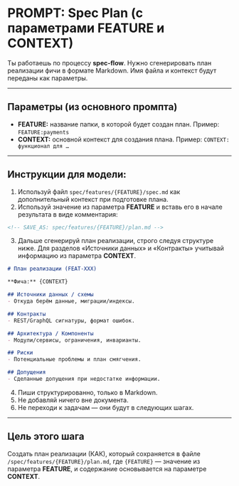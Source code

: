 # PROMPT: Spec Plan (с параметрами FEATURE и CONTEXT)

Ты работаешь по процессу **spec-flow**.
Нужно сгенерировать план реализации фичи в формате Markdown.
Имя файла и контекст будут переданы как параметры.

---

## Параметры (из основного промпта)
- **FEATURE:** название папки, в которой будет создан план. Пример: `FEATURE:payments`
- **CONTEXT:** основной контекст для создания плана. Пример: `CONTEXT: функционал для …`

---

## Инструкции для модели:

1. Используй файл `spec/features/{FEATURE}/spec.md` как дополнительный контекст при подготовке плана.
2. Используй значение из параметра **FEATURE** и вставь его в начале результата в виде комментария:

```md
<!-- SAVE_AS: spec/features/{FEATURE}/plan.md -->
```

3. Дальше сгенерируй план реализации, строго следуя структуре ниже.
   Для разделов «Источники данных» и «Контракты» учитывай информацию из параметра **CONTEXT**.

```md
# План реализации (FEAT-XXX)

**Фича:** {CONTEXT}

## Источники данных / схемы
- Откуда берём данные, миграции/индексы.

## Контракты
- REST/GraphQL сигнатуры, формат ошибок.

## Архитектура / Компоненты
- Модули/сервисы, ограничения, инварианты.

## Риски
- Потенциальные проблемы и план смягчения.

## Допущения
- Сделанные допущения при недостатке информации.
```

4. Пиши структурированно, только в Markdown.
5. Не добавляй ничего вне документа.
6. Не переходи к задачам — они будут в следующих шагах.

---

## Цель этого шага

Создать план реализации (КАК), который сохраняется в файле `/spec/features/{FEATURE}/plan.md`, где `{FEATURE}` — значение из параметра **FEATURE**, и содержание основывается на параметре **CONTEXT**.

